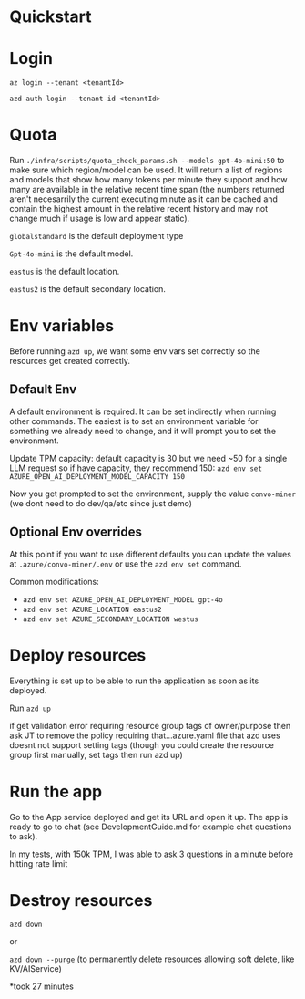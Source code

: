# Quickstart

# Login
`az login --tenant <tenantId>`

`azd auth login --tenant-id <tenantId>`

# Quota
Run `./infra/scripts/quota_check_params.sh --models gpt-4o-mini:50` to make sure which region/model can be used. It will return a list of regions and models that show how many tokens per minute they support and how many are available in the relative recent time span (the numbers returned aren't necesarrily the current executing minute as it can be cached and contain the highest amount in the relative recent history and may not change much if usage is low and appear static).

`globalstandard` is the default deployment type

`Gpt-4o-mini` is the default model.

`eastus` is the default location.

`eastus2` is the default secondary location.

# Env variables
Before running `azd up`, we want some env vars set correctly so the resources get created correctly.

## Default Env
A default environment is required. It can be set indirectly when running other commands. The easiest is to set an environment variable for something we already need to change, and it will prompt you to set the environment.

Update TPM capacity: default capacity is 30 but we need ~50 for a single LLM request so if have capacity, they recommend 150:
`azd env set AZURE_OPEN_AI_DEPLOYMENT_MODEL_CAPACITY 150`

Now you get prompted to set the environment, supply the value `convo-miner` (we dont need to do dev/qa/etc since just demo)

## Optional Env overrides
At this point if you want to use different defaults you can update the values at `.azure/convo-miner/.env` or use the `azd env set` command.

Common modifications: 
- `azd env set AZURE_OPEN_AI_DEPLOYMENT_MODEL gpt-4o`
- `azd env set AZURE_LOCATION eastus2`
- `azd env set AZURE_SECONDARY_LOCATION westus`

# Deploy resources
Everything is set up to be able to run the application as soon as its deployed.

Run `azd up`

if get validation error requiring resource group tags of owner/purpose then ask JT to remove the policy requiring that...azure.yaml file that azd uses doesnt not support setting tags (though you could create the resource group first manually, set tags then run azd up)

# Run the app
Go to the App service deployed and get its URL and open it up. The app is ready to go to chat (see DevelopmentGuide.md for example chat questions to ask).

In my tests, with 150k TPM, I was able to ask 3 questions in a minute before hitting rate limit

# Destroy resources
`azd down` 

or 

`azd down --purge` (to permanently delete resources allowing soft delete, like KV/AIService)

*took 27 minutes
